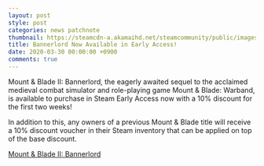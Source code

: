 ```yaml
---
layout: post
style: post
categories: news patchnote
thumbnail: https://steamcdn-a.akamaihd.net/steamcommunity/public/images/clans/26623866/25c092d66d0cfe0a238545529f1ce41e86fa6c56.png
title: Bannerlord Now Available in Early Access!
date: 2020-03-30 00:00:00 +0900
comments: true
---
```


Mount & Blade II: Bannerlord, the eagerly awaited sequel to the acclaimed medieval combat simulator and role-playing game Mount & Blade: Warband, is available to purchase in Steam Early Access now with a 10% discount for the first two weeks!  

In addition to this, any owners of a previous Mount & Blade title will receive a 10% discount voucher in their Steam inventory that can be applied on top of the base discount.  

[Mount & Blade II: Bannerlord](https://store.steampowered.com/app/261550/Mount__Blade_II_Bannerlord/)